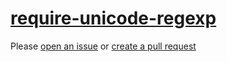 [require-unicode-regexp](https://eslint.org/docs/rules/require-unicode-regexp)
==============================================================================
Please [open an issue](https://github.com/rasenplanscher/eslint-config-rasenplanscher/issues/new)
or [create a pull request](https://github.com/rasenplanscher/eslint-config-rasenplanscher/edit/main/src/rules-configurations/eslint/require-unicode-regexp.md)